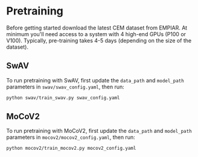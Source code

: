 # Pretraining

Before getting started download the latest CEM dataset from EMPIAR. At minimum you'll need access to a system
with 4 high-end GPUs (P100 or V100). Typically, pre-training takes 4-5 days (depending on the size of the dataset).

## SwAV

To run pretraining with SwAV, first update the ```data_path``` and ```model_path``` parameters in ```swav/swav_config.yaml```, then run:

```bash
python swav/train_swav.py swav_config.yaml
```

## MoCoV2

To run pretraining with MoCoV2, first update the ```data_path``` and ```model_path``` parameters in ```mocov2/mocov2_config.yaml```, then run:

```bash
python mocov2/train_mocov2.py mocov2_config.yaml
```


